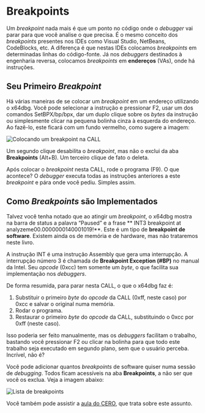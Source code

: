 # Breakpoints

Um _breakpoint_ nada mais é que um ponto no código onde o _debugger_ vai parar para que você analise o que precisa. É o mesmo conceito dos _breakpoints_ presentes nos IDEs como Visual Studio, NetBeans, CodeBlocks, etc. A diferença é que nestas IDEs colocamos _breakpoints_ em determinadas linhas do código-fonte. Já nos _debuggers_ destinados à engenharia reversa, colocamos _breakpoints_ em **endereços** (VAs), onde há instruções.

## Seu Primeiro _Breakpoint_

Há várias maneiras de se colocar um _breakpoint_ em um endereço utilizando o x64dbg. Você pode selecionar a instrução e pressionar F2, usar um dos comandos SetBPX/bp/bpx, dar um duplo clique sobre os _bytes_ da instrução ou simplesmente clicar na pequena bolinha cinza à esquerda do endereço. Ao fazê-lo, este ficará com um fundo vermelho, como sugere a imagem:

![Colocando um breakpoint na CALL][image-1]

Um segundo clique desabilita o _breakpoint_, mas não o exclui da aba **Breakpoints** (Alt+B). Um terceiro clique de fato o deleta.

Após colocar o _breakpoint_ nesta CALL, rode o programa (F9). O que acontece? O _debugger_ executa todas as instruções anteriores a este _breakpoint_ e pára onde você pediu. Simples assim.

## Como _Breakpoints_ são Implementados

Talvez você tenha notado que ao atingir um _breakpoint_, o x64dbg mostra na barra de status a palavra “Paused” e a frase ** INT3 breakpoint at analyzeme00.0000000140001019!**. Este é um tipo de **breakpoint de software**. Existem ainda os de memória e de hardware, mas não trataremos neste livro.

A instrução INT é uma instrução Assembly que gera uma interrupção. A interrupção número 3 é chamada de **Breakpoint Exception (#BP)** no manual da Intel. Seu _opcode_ (0xcc) tem somente um _byte_, o que facilita sua implementação nos _debuggers_.

De forma resumida, para parar nesta CALL, o que o x64dbg faz é:

1. Substituir o primeiro _byte_ do _opcode_ da CALL (0xff, neste caso) por 0xcc e salvar o original numa memória.
2. Rodar o programa.
3. Restaurar o primeiro _byte_ do _opcode_ da CALL, substituindo o 0xcc por 0xff (neste caso).

Isso poderia ser feito manualmente, mas os _debuggers_ facilitam o trabalho, bastando você pressionar F2 ou clicar na bolinha para que todo este trabalho seja executado em segundo plano, sem que o usuário perceba. Incrível, não é?

Você pode adicionar quantos _breakpoints_ de software quiser numa sessão de _debugging_. Todos ficam acessíveis na aba **Breakpoints**, a não ser que você os exclua. Veja a imagem abaixo:

![Lista de breakpoints][image-2]

Você também pode assistir a [aula do CERO][1], que trata sobre este assunto.

[1]:	https://youtu.be/823KK-FYV9s?si=S8VwxxvJHwoYbiEa

[image-1]:	../.gitbook/assets/x32dbg_03_breakpoint.png
[image-2]:	../.gitbook/assets/x32dbg_04_breakpoints.png